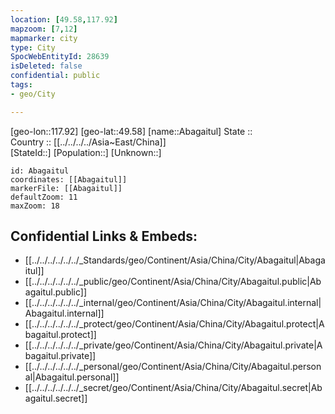 ```yaml
---
location: [49.58,117.92] 
mapzoom: [7,12] 
mapmarker: city 
type: City
SpocWebEntityId: 28639
isDeleted: false
confidential: public
tags:
- geo/City

---
```


[geo-lon::117.92] 
[geo-lat::49.58] 
[name::Abagaitul] 
State ::  
Country :: [[../../../../Asia~East/China]]  
[StateId::] 
[Population::] 
[Unknown::] 


```leaflet
id: Abagaitul
coordinates: [[Abagaitul]] 
markerFile: [[Abagaitul]] 
defaultZoom: 11 
maxZoom: 18
```


## Confidential Links & Embeds: 
- [[../../../../../../_Standards/geo/Continent/Asia/China/City/Abagaitul|Abagaitul]] 
- [[../../../../../../_public/geo/Continent/Asia/China/City/Abagaitul.public|Abagaitul.public]] 
- [[../../../../../../_internal/geo/Continent/Asia/China/City/Abagaitul.internal|Abagaitul.internal]] 
- [[../../../../../../_protect/geo/Continent/Asia/China/City/Abagaitul.protect|Abagaitul.protect]] 
- [[../../../../../../_private/geo/Continent/Asia/China/City/Abagaitul.private|Abagaitul.private]] 
- [[../../../../../../_personal/geo/Continent/Asia/China/City/Abagaitul.personal|Abagaitul.personal]] 
- [[../../../../../../_secret/geo/Continent/Asia/China/City/Abagaitul.secret|Abagaitul.secret]] 
